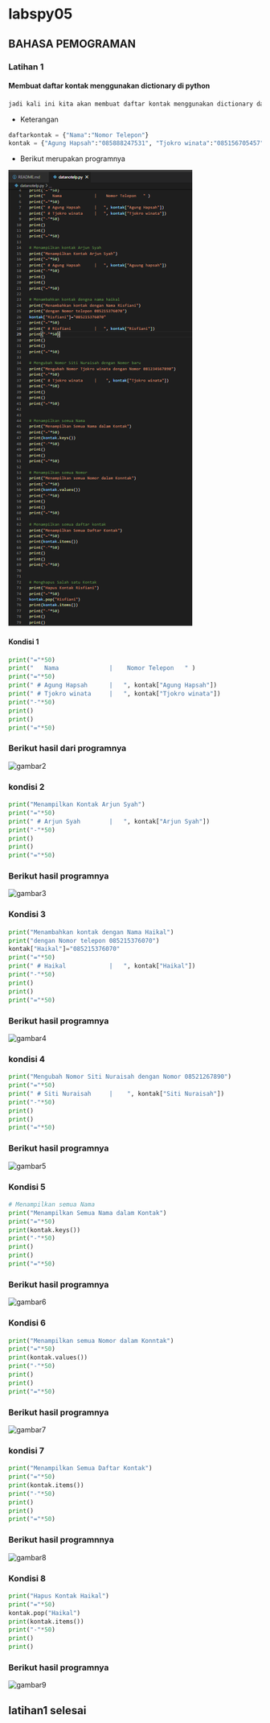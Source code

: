 # labspy05
## BAHASA PEMOGRAMAN
### Latihan 1
#### Membuat daftar kontak menggunakan dictionary di python

```python
jadi kali ini kita akan membuat daftar kontak menggunakan dictionary dan berikut langkah dan keterangan nya
```
- Keterangan
```python
daftarkontak = {"Nama":"Nomor Telepon"}
kontak = {"Agung Hapsah":"085888247531", "Tjokro winata":"085156705457"}
```
- Berikut merupakan programnya

![gambar1](ss/ss1.png)

#### Kondisi 1
```python
print("="*50)
print("   Nama              |    Nomor Telepon   " )
print("="*50)
print(" # Agung Hapsah      |   ", kontak["Agung Hapsah"])
print(" # Tjokro winata     |   ", kontak["Tjokro winata"])
print("-"*50)
print()
print()
print("="*50)
```
### Berikut hasil dari programnya
![gambar2](ss/s1.PNG)
### kondisi 2
```python
print("Menampilkan Kontak Arjun Syah")
print("="*50)
print(" # Arjun Syah        |   ", kontak["Arjun Syah"])
print("-"*50)
print()
print()
print("="*50)
```
### Berikut hasil programnya
![gambar3](ss/s2.PNG)
### Kondisi 3
```python
print("Menambahkan kontak dengan Nama Haikal")
print("dengan Nomor telepon 085215376070")
kontak["Haikal"]="085215376070"
print("="*50)
print(" # Haikal            |   ", kontak["Haikal"])
print("-"*50)
print()
print()
print("="*50)
```
### Berikut hasil programnya
![gambar4](ss/s3.PNG)
### kondisi 4
```python
print("Mengubah Nomor Siti Nuraisah dengan Nomor 08521267890")
print("="*50)
print(" # Siti Nuraisah     |    ", kontak["Siti Nuraisah"])
print("-"*50)
print()
print()
print("="*50)
```
### Berikut hasil programnya
![gambar5](ss/s4.PNG)
### Kondisi 5
```python
# Menampilkan semua Nama
print("Menampilkan Semua Nama dalam Kontak")
print("="*50)
print(kontak.keys())
print("-"*50)
print()
print()
print("="*50)
```
### Berikut hasil programnya
![gambar6](ss/s5.PNG)
### Kondisi 6
```python
print("Menampilkan semua Nomor dalam Konntak")
print("="*50)
print(kontak.values())
print("-"*50)
print()
print()
print("="*50)
```
### Berikut hasil programnya
![gambar7](ss/s6.PNG)
### kondisi 7
```python
print("Menampilkan Semua Daftar Kontak")
print("="*50)
print(kontak.items())
print("-"*50)
print()
print()
print("="*50)
```
### Berikut hasil programnnya
![gambar8](ss/s7.PNG)
### Kondisi 8
```python
print("Hapus Kontak Haikal")
print("="*50)
kontak.pop("Haikal") 
print(kontak.items())
print("-"*50)
print()
print()
```
### Berikut hasil programnya
![gambar9](ss/s8.PNG)
## latihan1 selesai